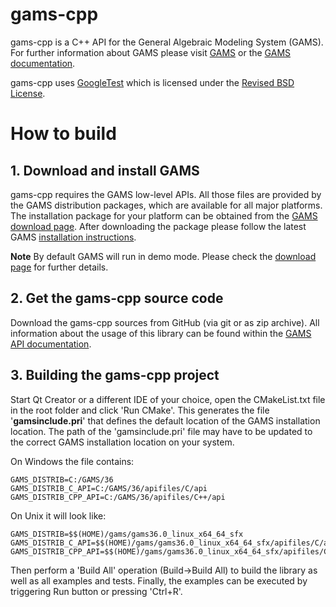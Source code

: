 # gams-cpp #

gams-cpp is a C++ API for the General Algebraic Modeling System (GAMS). For further information about GAMS please visit [GAMS](https://www.gams.com) or the [GAMS documentation](https://www.gams.com/latest/docs/).

gams-cpp uses [GoogleTest](https://github.com/google/googletest) which is licensed under the [Revised BSD License](https://github.com/google/googletest/blob/master/LICENSE).

# How to build #

## 1. Download and install GAMS ##

gams-cpp requires the GAMS low-level APIs. All those files are provided by the GAMS distribution packages, which are available for all major platforms. The installation package for your platform can be obtained from the [GAMS download page](https://www.gams.com/download/). After downloading the package please follow the latest GAMS [installation instructions](https://www.gams.com/latest/docs/userguides/userguide/_u_g__i_n_s_t_a_l_l.html).

**Note** By default GAMS will run in demo mode. Please check the [download page](https://www.gams.com/download/) for further details.

## 2. Get the gams-cpp source code ##

Download the gams-cpp sources from GitHub (via git or as zip archive). All information about the usage of this library can be found within the [GAMS API documentation](https://www.gams.com/latest/docs/apis/index.html).

## 3. Building the gams-cpp project ##

Start Qt Creator or a different IDE of your choice, open the CMakeList.txt file in the root folder and click 'Run CMake'. This generates the file '**gamsinclude.pri**' that defines the default location of the GAMS installation location. The path of the 'gamsinclude.pri' file may have to be updated to the correct GAMS installation location on your system.

On Windows the file contains:
```
GAMS_DISTRIB=C:/GAMS/36
GAMS_DISTRIB_C_API=C:/GAMS/36/apifiles/C/api
GAMS_DISTRIB_CPP_API=C:/GAMS/36/apifiles/C++/api
```
On Unix it will look like:
```
GAMS_DISTRIB=$$(HOME)/gams/gams36.0_linux_x64_64_sfx
GAMS_DISTRIB_C_API=$$(HOME)/gams/gams36.0_linux_x64_64_sfx/apifiles/C/api
GAMS_DISTRIB_CPP_API=$$(HOME)/gams/gams36.0_linux_x64_64_sfx/apifiles/C++/api
```

Then perform a 'Build All' operation (Build->Build All) to build the library as well as all examples and tests. Finally, the examples can be executed by triggering Run button or pressing 'Ctrl+R'.

